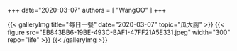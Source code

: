 +++
date="2020-03-07"
authors = [
    "WangOO"
]
+++

{{< galleryImg title="每日一餐" date="2020-03-07" topic="瓜大厨" >}}
    {{< figure src="EB843BB6-19BE-493C-BAF1-47FF21A5E331.jpeg" width="300" repo="life" >}}
{{< /galleryImg >}}
